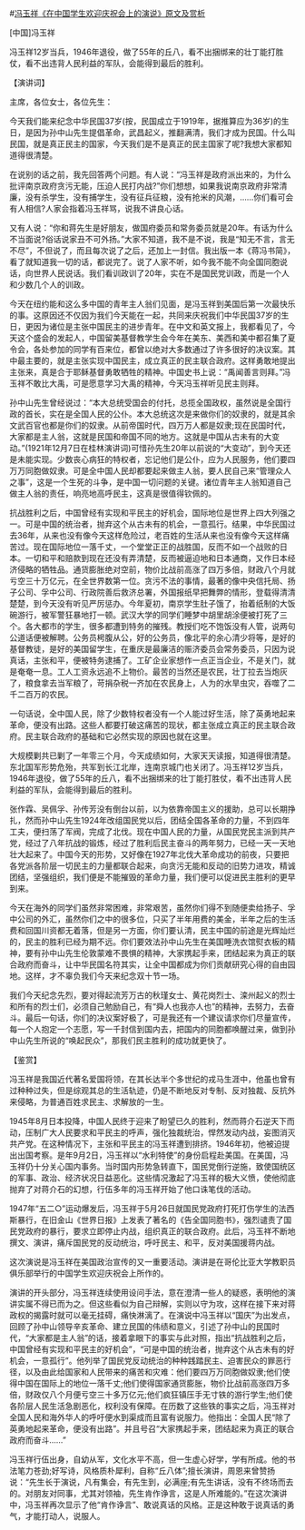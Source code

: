 #[冯玉祥《在中国学生欢迎庆祝会上的演说》原文及赏析](https://www.vrrw.net/wx/14516.html)

[中国]冯玉祥

冯玉祥12岁当兵，1946年退役，做了55年的丘八，看不出捆绑来的壮丁能打胜仗，看不出违背人民利益的军队，会能得到最后的胜利。

【演讲词】

主席，各位女士，各位先生：

今天我们能来纪念中华民国37岁(按，民国成立于1919年，据推算应为36岁)的生日，是因为孙中山先生提倡革命，武昌起义，推翻满清，我们才成为民国。什么叫民国，就是真正民主的国家，今天我们是不是真正的民主国家了呢?我想大家都知道得很清楚。

在说别的话之前，我先回答两个问题。有人说：“冯玉祥是政府派出来的，为什么批评南京政府贪污无能，压迫人民打内战?”你们想想，如果我说南京政府非常清廉，没有杀学生，没有捕学生，没有征兵征粮，没有抢米的风潮，……你们看可会有人相信?人家会指着冯玉祥骂，说我不讲良心话。

又有人说：“你和蒋先生是好朋友，做国府委员和常务委员就是20年。有话为什么不当面说?俗话说家丑不可外扬。”大家不知道，我不是不说，我是“知无不言，言无不尽”，不但说了，而且每次说了之后，还加上一封信。我出版一本《蒋冯书简》，看了就知道我一切的话，都说完了。说了人家不听，如今我不能不向全国同胞说话，向世界人民说话。我们看训政训了20年，实在不是国民党训政，而是一个人和少数几个人的训政。

今天在纽约能和这么多中国的青年主人翁们见面，是冯玉祥到美国后第一次最快乐的事。这原因还不仅因为我们今天能在一起，共同来庆祝我们中华民国37岁的生日，更因为诸位是主张中国民主的进步青年。在中文和英文报上，我都看见了，今天这个盛会的发起人，中国留美基督教学生会今年在美东、美西和美中都召集了夏令会，各处参加的同学有百来位，都曾以绝对大多数通过了许多很好的决议案。其中最主要的，就是主张实现中国民主，成立真正的民主联合政府。这样勇敢地提出主张来，真是合于耶稣基督勇敢牺牲的精神。中国史书上说：“禹闻善言则拜。”冯玉祥不敢比大禹，可是愿意学习大禹的精神，今天冯玉祥听见民主则拜。

孙中山先生曾经说过：“本大总统受国会的付托，总揽全国政权，虽然说是全国行政的首长，实在是全国人民的公仆。本大总统这次是来做你们的奴隶的，就是其余文武百官也都是你们的奴隶。从前帝国时代，四万万人都是奴隶;现在民国时代，大家都是主人翁，这就是民国和帝国不同的地方。这就是中国从古未有的大变动。”(1921年12月7日在桂林演讲词)可惜孙先生20年以前说的“大变动”，到今天还是未能实现。少数丧心病狂的特权者，忘记他们是公仆，应为人民服务，他们要四万万同胞做奴隶。可是全中国人民却都要起来做主人翁，要人民自己来“管理众人之事”，这是一个生死的斗争，是中国一切问题的关键。诸位青年主人翁知道自己做主人翁的责任，响亮地高呼民主，这真是很值得钦佩的。

抗战胜利之后，中国曾经有实现和平民主的好机会，国际地位是世界上四大列强之一。可是中国的统治者，抛弃这个从古未有的机会，一意孤行。结果，中华民国过去36年，从来也没有像今天这样危险过，老百姓的生活从来也没有像今天这样痛苦过。现在国际地位一落千丈，一个堂堂正正的战胜国，反而不如一个战败的日本。一切和平和赔款到现在还没有弄清楚，反而被逼迫地和日本通商，又作日本经济侵略的牺牲品。通货膨胀绝对空前，物价比战前高涨了四万多倍，财政八个月就亏空三十万亿元，在全世界数第一位。贪污不法的事情，最著的像中央信托局、扬子公司、孚中公司、行政院善后救济总署，外国报纸早把舞弊的情形，登载得清清楚楚，到今天没有听见严厉惩办。今年夏初，南京学生肚子饿了，抬着纸制的大饭碗游行，被军警狂暴地打一顿。武汉大学的同学们睡梦中胡里胡涂便被打死了三个。各大都市的学生，很多都遭到特务的摧残。教授们吃不饱饭没有人管，说两句公道话便被解聘。公务员枵腹从公，好的公务员，像北平的余心清少将等，是好的基督教徒，是好的美国留学生，在重庆是最廉洁的赈济委员会常务委员，只因为说真话，主张和平，便被特务逮捕了。工矿企业家想作一点正当企业，不是关门，就是奄奄一息。工人工资永远追不上物价。最苦的当然还是农民，壮丁拉去当炮灰了，粮食拿去当军粮了，苛捐杂税一齐加在农民身上，人为的水旱虫灾，吞噬了二千二百万的农民。

一句话说，全中国人民，除了少数特权者没有一个人能过好生活，除了英勇地起来革命，便没有出路。这些人都要打破这痛苦的现状，都主张成立真正的民主联合政府。民主联合政府的基础和它必然实现的原因也就在这里。

大规模剿共已剿了一年零三个月，今天成绩如何，大家天天读报，知道得很清楚。东北国军形势危殆，共军到长江北岸，连南京城门也关闭了。冯玉祥12岁当兵，1946年退役，做了55年的丘八，看不出捆绑来的壮丁能打胜仗，看不出违背人民利益的军队，会能得到最后的胜利。

张作霖、吴佩孚、孙传芳没有倒台以前，以为依靠帝国主义的援助，总可以长期挣扎，然而孙中山先生1924年改组国民党以后，团结全国各革命的力量，不到四年工夫，便扫荡了军阀，完成了北伐。现在中国人民的力量，从国民党民主派到共产党，经过了八年抗战的锻炼，经过了胜利后民主奋斗的两年努力，已经一天一天地壮大起来了。中国今天的形势，又好像在1927年北伐大革命成功的前夜，只要把各党派各阶层一切民主的力量都联合起来，向贪污无能和反动的旧势力进攻，精诚团结，坚强组织，我们便是不能摧毁的革命力量，我们便可以促进民主胜利的更早到来。

今天在海外的同学们虽然非常困难，非常艰苦，虽然你们得不到随便卖给扬子、孚中公司的外汇，虽然你们之中的很多位，只买了半年用费的美金，半年之后的生活费和回国川资都无着落，但是另一方面，你们要认清，民主中国的前途是光辉灿烂的，民主的胜利已经为期不远。你们要效法孙中山先生在美国睡洗衣馆熨衣板的精神，要有孙中山先生伦敦蒙难不畏惧的精神，大家携起手来，团结起来为真正的联合政府而奋斗，让中华民国名符其实，让全中国都成为你们贡献研究心得的自由园地。这样，才不辜负我们今天来纪念双十节一场。

我们今天纪念先烈，要对得起流芳万古的秋瑾女士、黄花岗烈士、滦州起义的烈士和所有的烈士们，必须自己勉励自己，有“舜人也我亦人也”的精神，去努力，去奋斗。最后一句话，你们的决议案好极了，可是我还有一个建议请求你们尽量宣传，每一个人抱定一个志愿，写一千封信到国内去，把国内的同胞都唤醒过来，做到孙中山先生所说的“唤起民众”，那我们民主胜利的成功就更快了。



【鉴赏】

冯玉祥是我国近代著名爱国将领，在其长达半个多世纪的戎马生涯中，他虽也曾有过种种过失，但是综观其总的生活轨迹，仍是不断地反对专制、反对独裁、反抗外来侵略，为普通百姓求民主、求解放的一生。

1945年8月日本投降，中国人民终于迎来了盼望已久的胜利，然而蒋介石逆天下而动，压制广大人民要求和平民主的呼声，强化独裁统治，悍然发动内战，妄图消灭共产党。在这种情况下，主张和平民主的冯玉祥遭到排挤。1946年初，他被迫提出出国考察。是年9月2日，冯玉祥以“水利特使”的身份启程赴美国。在美国，冯玉祥仍十分关心国内事务。当时国内形势急转直下，国民党倒行逆施，致使国统区的军事、政治、经济状况日益恶化。这些情况激起了冯玉祥的极大义愤，使他彻底抛弃了对蒋介石的幻想，行伍多年的冯玉祥开始了他口诛笔伐的活动。

1947年“五二○”运动爆发后，冯玉祥于5月26日就国民党政府打死打伤学生的法西斯暴行，在旧金山《世界日报》上发表了著名的《告全国同胞书》，强烈谴责了国民党政府的暴行，要求立即停止内战，组织真正的联合政府。此后，冯玉祥不断地撰文、演讲，痛斥国民党的反动统治，呼吁民主、和平，反对美国援蒋内战。

这次演说是冯玉祥在美国政治宣传的又一重要活动。演讲是在哥伦比亚大学教职员俱乐部举行的中国学生欢迎庆祝会上所作的。

演讲的开头部分，冯玉祥连续使用设问手法，意在澄清一些人的疑惑，表明他的演讲实属不得已而为之。但这些看似为自己辩解，实则以守为攻，这样在接下来对蒋政权的揭露时就可以毫无挂碍，痛快淋漓了。在演说中冯玉祥以“国庆”为出发点，回顾了孙中山领导辛亥革命、建立民国的伟绩和意义，引述了孙中山的民国时代，“大家都是主人翁”的话，接着拿眼下的事实与此对照，指出“抗战胜利之后，中国曾经有实现和平民主的好机会”，“可是中国的统治者，抛弃这个从古未有的好机会，一意孤行”。他列举了国民党反动统治的种种践踏民主、迫害民众的罪恶行径，以及由此给国家和人民带来的痛苦和灾难：他们要四万万同胞做奴隶;他们使得中国在国际上的地位一落千丈;他们使得国家通货膨胀，物价比战前高涨四万多倍，财政仅八个月便亏空三十多万亿元;他们疯狂镇压手无寸铁的游行学生;他们使各阶层人民生活急剧恶化，权利没有保障。在历数了这些铁的事实之后，冯玉祥对全国人民和海外华人的呼吁便水到渠成而且富有说服力。他指出：全国人民“除了英勇地起来革命，便没有出路”。并且号召“大家携起手来，团结起来为真正的联合政府而奋斗……”

冯玉祥行伍出身，自幼从军，文化水平不高，但一生虚心好学，学有所成。他的书法笔力苍劲;好写诗，风格质朴犀利，自称“丘八体”;擅长演讲，周恩来曾赞扬说：“先生长于演说，凡有集会，有先生到，必满座;有先生讲话，没有不终场而去的。对朋友对同事，尤其对领袖，先生肯作诤言，这是人所难能的。”在这次演讲中，冯玉祥再次显示了他“肯作诤言”、敢说真话的风格。正是这种敢于说真话的勇气，才能打动人，说服人。

